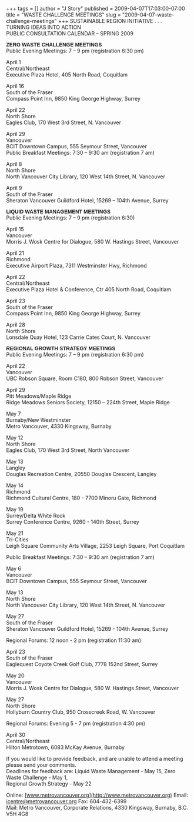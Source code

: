 +++
tags = []
author = "J Story"
published = 2009-04-07T17:03:00-07:00
title = "WASTE CHALLENGE MEETINGS"
slug = "2009-04-07-waste-challenge-meetings"
+++
SUSTAINABLE REGION INITIATIVE . . .  
TURNING IDEAS INTO ACTION  
PUBLIC CONSULTATION CALENDAR – SPRING 2009  
  
<span style="font-weight: bold; font-family: arial;">ZERO WASTE
CHALLENGE MEETINGS</span>  
Public Evening Meetings: 7 – 9 pm (registration 6:30 pm)  
  
April 1  
Central/Northeast  
Executive Plaza Hotel, 405 North Road, Coquitlam  
  
April 16  
South of the Fraser  
Compass Point Inn, 9850 King George Highway, Surrey  
  
April 22  
North Shore  
Eagles Club, 170 West 3rd Street, N. Vancouver  
  
April 29  
Vancouver  
BCIT Downtown Campus, 555 Seymour Street, Vancouver  
Public Breakfast Meetings: 7:30 – 9:30 am (registration 7 am)  
  
April 8  
North Shore  
North Vancouver City Library, 120 West 14th Street, N. Vancouver  
  
April 9  
South of the Fraser  
Sheraton Vancouver Guildford Hotel, 15269 – 104th Avenue, Surrey  
  
  
<span style="font-weight: bold; font-family: arial;">LIQUID WASTE
MANAGEMENT MEETINGS</span>  
Public Evening Meetings: 7 – 9 pm (registration 6:30)  
  
April 15  
Vancouver  
Morris J. Wosk Centre for Dialogue, 580 W. Hastings Street, Vancouver  
  
April 21  
Richmond  
Executive Airport Plaza, 7311 Westminster Hwy, Richmond  
  
April 22  
Central/Northeast  
Executive Plaza Hotel & Conference, Ctr 405 North Road, Coquitlam  
  
April 23  
South of the Fraser  
Compass Point Inn, 9850 King George Highway, Surrey  
  
April 28  
North Shore  
Lonsdale Quay Hotel, 123 Carrie Cates Court, N. Vancouver  
  
  
<span style="font-weight: bold; font-family: arial;">REGIONAL GROWTH
STRATEGY MEETINGS</span>  
Public Evening Meetings: 7 – 9 pm (registration 6:30 pm)  
  
April 22  
Vancouver  
UBC Robson Square, Room C180, 800 Robson Street, Vancouver  
  
April 29  
Pitt Meadows/Maple Ridge  
Ridge Meadows Seniors Society, 12150 – 224th Street, Maple Ridge  
  
May 7  
Burnaby/New Westminster  
Metro Vancouver, 4330 Kingsway, Burnaby  
  
May 12  
North Shore  
Eagles Club, 170 West 3rd Street, North Vancouver  
  
May 13  
Langley  
Douglas Recreation Centre, 20550 Douglas Crescent, Langley  
  
May 14  
Richmond  
Richmond Cultural Centre, 180 - 7700 Minoru Gate, Richmond  
  
May 19  
Surrey/Delta White Rock  
Surrey Conference Centre, 9260 - 140th Street, Surrey  
  
May 21  
Tri-Cities  
Leigh Square Community Arts Village, 2253 Leigh Square, Port Coquitlam  
  
  
Public Breakfast Meetings: 7:30 – 9:30 am (registration 7 am)  
  
May 6  
Vancouver  
BCIT Downtown Campus, 555 Seymour Street, Vancouver  
  
May 13  
North Shore  
North Vancouver City Library, 120 West 14th Street, N. Vancouver  
  
May 27  
South of the Fraser  
Sheraton Vancouver Guildford Hotel, 15269 - 104th Avenue, Surrey  
  
  
Regional Forums: 12 noon - 2 pm (registration 11:30 am)  
  
April 23  
South of the Fraser  
Eaglequest Coyote Creek Golf Club, 7778 152nd Street, Surrey  
  
May 20  
Vancouver  
Morris J. Wosk Centre for Dialogue, 580 W. Hastings Street, Vancouver  
  
May 27  
North Shore  
Hollyburn Country Club, 950 Crosscreek Road, W. Vancouver  
  
  
Regional Forums: Evening 5 - 7 pm (registration 4:30 pm)  
  
April 30  
Central/Northeast  
Hilton Metrotown, 6083 McKay Avenue, Burnaby  
  
If you would like to provide feedback, and are unable to attend a
meeting please send your comments.  
Deadlines for feedback are: Liquid Waste Management - May 15, Zero Waste
Challenge - May 1,  
Regional Growth Strategy - May 22  
  
Online: [www.metrovancouver.org](http://www.metrovancouver.org) Email:
icentre@metrovancouver.org Fax: 604-432-6399  
Mail: Metro Vancouver, Corporate Relations, 4330 Kingsway, Burnaby, B.C.
V5H 4G8
